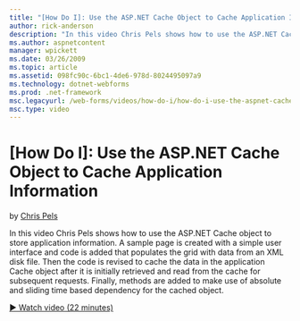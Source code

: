 ```yaml
---
title: "[How Do I]: Use the ASP.NET Cache Object to Cache Application Information | Microsoft Docs"
author: rick-anderson
description: "In this video Chris Pels shows how to use the ASP.NET Cache object to store application information. A sample page is created with a simple user interface an..."
ms.author: aspnetcontent
manager: wpickett
ms.date: 03/26/2009
ms.topic: article
ms.assetid: 098fc90c-6bc1-4de6-978d-8024495097a9
ms.technology: dotnet-webforms
ms.prod: .net-framework
msc.legacyurl: /web-forms/videos/how-do-i/how-do-i-use-the-aspnet-cache-object-to-cache-application-information
msc.type: video
---
```

[How Do I]: Use the ASP.NET Cache Object to Cache Application Information
====================
by [Chris Pels](https://twitter.com/chrispels)

In this video Chris Pels shows how to use the ASP.NET Cache object to store application information. A sample page is created with a simple user interface and code is added that populates the grid with data from an XML disk file. Then the code is revised to cache the data in the application Cache object after it is initially retrieved and read from the cache for subsequent requests. Finally, methods are added to make use of absolute and sliding time based dependency for the cached object.

[&#9654; Watch video (22 minutes)](https://channel9.msdn.com/Blogs/ASP-NET-Site-Videos/how-do-i-use-the-aspnet-cache-object-to-cache-application-information)